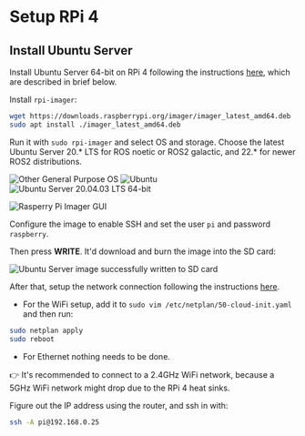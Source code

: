 # Setup RPi 4

## Install Ubuntu Server

Install Ubuntu Server 64-bit on RPi 4 following the instructions
[here](https://ubuntu.com/tutorials/how-to-install-ubuntu-on-your-raspberry-pi#2-prepare-the-sd-card), which are
described in brief below.

Install `rpi-imager`:
```bash
wget https://downloads.raspberrypi.org/imager/imager_latest_amd64.deb
sudo apt install ./imager_latest_amd64.deb
```

Run it with `sudo rpi-imager` and select OS and storage. Choose the latest Ubuntu Server 20.\* LTS for ROS noetic or
ROS2 galactic, and 22.\* for newer ROS2 distributions.

![Other General Purpose OS](https://user-images.githubusercontent.com/382167/151121004-32968b18-8a0a-4550-b6f8-6d424f23d65b.png)
![Ubuntu](https://user-images.githubusercontent.com/382167/151121007-d28ae3a5-410f-4774-be53-376f9ae6d7b8.png)
![Ubuntu Server 20.04.03 LTS 64-bit](https://user-images.githubusercontent.com/382167/151121010-a2bc1626-23b8-47d7-8f01-c6e680074e13.png)

![Rasperry Pi Imager GUI](https://user-images.githubusercontent.com/382167/151121917-5c635d61-8791-4369-90cc-9545d99af074.png)

Configure the image to enable SSH and set the user `pi` and password `raspberry`.

Then press **WRITE**. It'd download and burn the image into the SD card:

![Ubuntu Server image successfully written to SD card](https://user-images.githubusercontent.com/382167/140382856-2e50c858-ce9b-45d3-8493-a447e57f3241.png)

After that, setup the network connection following the instructions
[here](https://ubuntu.com/tutorials/how-to-install-ubuntu-on-your-raspberry-pi#3-wifi-or-ethernet).

* For the WiFi setup, add it to `sudo vim /etc/netplan/50-cloud-init.yaml` and then run:

``` bash
sudo netplan apply
sudo reboot
```

* For Ethernet nothing needs to be done.

:point_right: It's recommended to connect to a 2.4GHz WiFi network, because a 5GHz WiFi network might drop due to the
RPi 4 heat sinks.

Figure out the IP address using the router, and ssh in with:
```bash
ssh -A pi@192.168.0.25
```

